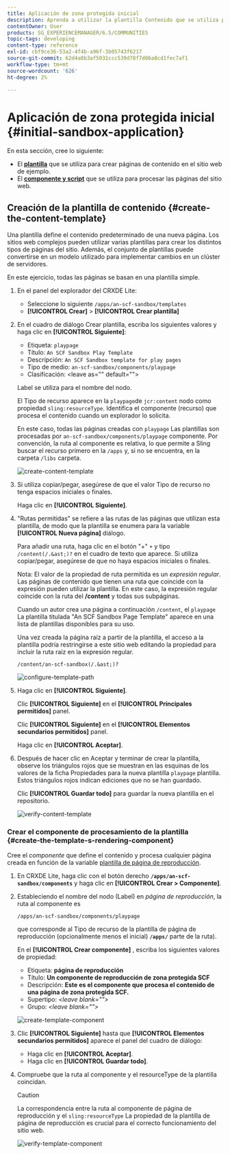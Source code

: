 ```yaml
---
title: Aplicación de zona protegida inicial
description: Aprenda a utilizar la plantilla Contenido que se utiliza para crear páginas de contenido y un componente y un script que se utilizan para procesar páginas de sitios web.
contentOwner: User
products: SG_EXPERIENCEMANAGER/6.5/COMMUNITIES
topic-tags: developing
content-type: reference
exl-id: cbf9ce36-53a2-4f4b-a96f-3b05743f6217
source-git-commit: 62d4a8b3af5031ccc539d78f7d06a8cd1fec7af1
workflow-type: tm+mt
source-wordcount: '626'
ht-degree: 2%

---
```


# Aplicación de zona protegida inicial {#initial-sandbox-application}

En esta sección, cree lo siguiente:

* El **[plantilla](#createthepagetemplate)** que se utiliza para crear páginas de contenido en el sitio web de ejemplo.
* El **[componente y script](#create-the-template-s-rendering-component)** que se utiliza para procesar las páginas del sitio web.

## Creación de la plantilla de contenido {#create-the-content-template}

Una plantilla define el contenido predeterminado de una nueva página. Los sitios web complejos pueden utilizar varias plantillas para crear los distintos tipos de páginas del sitio. Además, el conjunto de plantillas puede convertirse en un modelo utilizado para implementar cambios en un clúster de servidores.

En este ejercicio, todas las páginas se basan en una plantilla simple.

1. En el panel del explorador del CRXDE Lite:

   * Seleccione lo siguiente `/apps/an-scf-sandbox/templates`
   * **[!UICONTROL Crear]** > **[!UICONTROL Crear plantilla]**

1. En el cuadro de diálogo Crear plantilla, escriba los siguientes valores y haga clic en **[!UICONTROL Siguiente]**:

   * Etiqueta: `playpage`
   * Título: `An SCF Sandbox Play Template`
   * Descripción: `An SCF Sandbox template for play pages`
   * Tipo de medio: `an-scf-sandbox/components/playpage`
   * Clasificación: &lt;leave as=&quot;&quot; default=&quot;&quot;>

   Label se utiliza para el nombre del nodo.

   El Tipo de recurso aparece en la `playpage`de `jcr:content` nodo como propiedad `sling:resourceType`. Identifica el componente (recurso) que procesa el contenido cuando un explorador lo solicita.

   En este caso, todas las páginas creadas con `playpage` Las plantillas son procesadas por `an-scf-sandbox/components/playpage` componente. Por convención, la ruta al componente es relativa, lo que permite a Sling buscar el recurso primero en la `/apps` y, si no se encuentra, en la carpeta `/libs` carpeta.

   ![create-content-template](assets/create-content-template-1.png)

1. Si utiliza copiar/pegar, asegúrese de que el valor Tipo de recurso no tenga espacios iniciales o finales.

   Haga clic en **[!UICONTROL Siguiente]**.

1. &quot;Rutas permitidas&quot; se refiere a las rutas de las páginas que utilizan esta plantilla, de modo que la plantilla se enumera para la variable **[!UICONTROL Nueva página]** diálogo.

   Para añadir una ruta, haga clic en el botón &quot;+&quot; `+` y tipo `/content(/.&ast;)?` en el cuadro de texto que aparece. Si utiliza copiar/pegar, asegúrese de que no haya espacios iniciales o finales.

   Nota: El valor de la propiedad de ruta permitida es un *expresión regular*. Las páginas de contenido que tienen una ruta que coincide con la expresión pueden utilizar la plantilla. En este caso, la expresión regular coincide con la ruta del **/content** y todas sus subpáginas.

   Cuando un autor crea una página a continuación `/content`, el `playpage` La plantilla titulada &quot;An SCF Sandbox Page Template&quot; aparece en una lista de plantillas disponibles para su uso.

   Una vez creada la página raíz a partir de la plantilla, el acceso a la plantilla podría restringirse a este sitio web editando la propiedad para incluir la ruta raíz en la expresión regular.

   `/content/an-scf-sandbox(/.&ast;)?`

   ![configure-template-path](assets/configure-template-path.png)

1. Haga clic en **[!UICONTROL Siguiente]**.

   Clic **[!UICONTROL Siguiente]** en el **[!UICONTROL Principales permitidos]** panel.

   Clic **[!UICONTROL Siguiente]** en el **[!UICONTROL Elementos secundarios permitidos]** panel.

   Haga clic en **[!UICONTROL Aceptar]**.

1. Después de hacer clic en Aceptar y terminar de crear la plantilla, observe los triángulos rojos que se muestran en las esquinas de los valores de la ficha Propiedades para la nueva plantilla `playpage` plantilla. Estos triángulos rojos indican ediciones que no se han guardado.

   Clic **[!UICONTROL Guardar todo]** para guardar la nueva plantilla en el repositorio.

   ![verify-content-template](assets/verify-content-template.png)

### Crear el componente de procesamiento de la plantilla {#create-the-template-s-rendering-component}

Cree el *componente* que define el contenido y procesa cualquier página creada en función de la variable [plantilla de página de reproducción](#createthepagetemplate).

1. En CRXDE Lite, haga clic con el botón derecho **`/apps/an-scf-sandbox/components`** y haga clic en **[!UICONTROL Crear > Componente]**.
1. Estableciendo el nombre del nodo (Label) en *página de reproducción*, la ruta al componente es

   `/apps/an-scf-sandbox/components/playpage`

   que corresponde al Tipo de recurso de la plantilla de página de reproducción (opcionalmente menos el inicial) **`/apps/`** parte de la ruta).

   En el **[!UICONTROL Crear componente]** , escriba los siguientes valores de propiedad:

   * Etiqueta: **página de reproducción**
   * Título: **Un componente de reproducción de zona protegida SCF**
   * Descripción: **Este es el componente que procesa el contenido de una página de zona protegida SCF.**
   * Supertipo: *&lt;leave blank=&quot;&quot;>*
   * Grupo: *&lt;leave blank=&quot;&quot;>*

   ![create-template-component](assets/create-template-component.png)

1. Clic **[!UICONTROL Siguiente]** hasta que **[!UICONTROL Elementos secundarios permitidos]** aparece el panel del cuadro de diálogo:

   * Haga clic en **[!UICONTROL Aceptar]**.
   * Haga clic en **[!UICONTROL Guardar todo]**.

1. Compruebe que la ruta al componente y el resourceType de la plantilla coincidan.

   >[!CAUTION]
   >
   >La correspondencia entre la ruta al componente de página de reproducción y el `sling:resourceType` La propiedad de la plantilla de página de reproducción es crucial para el correcto funcionamiento del sitio web.

   ![verify-template-component](assets/verify-template-component.png)
